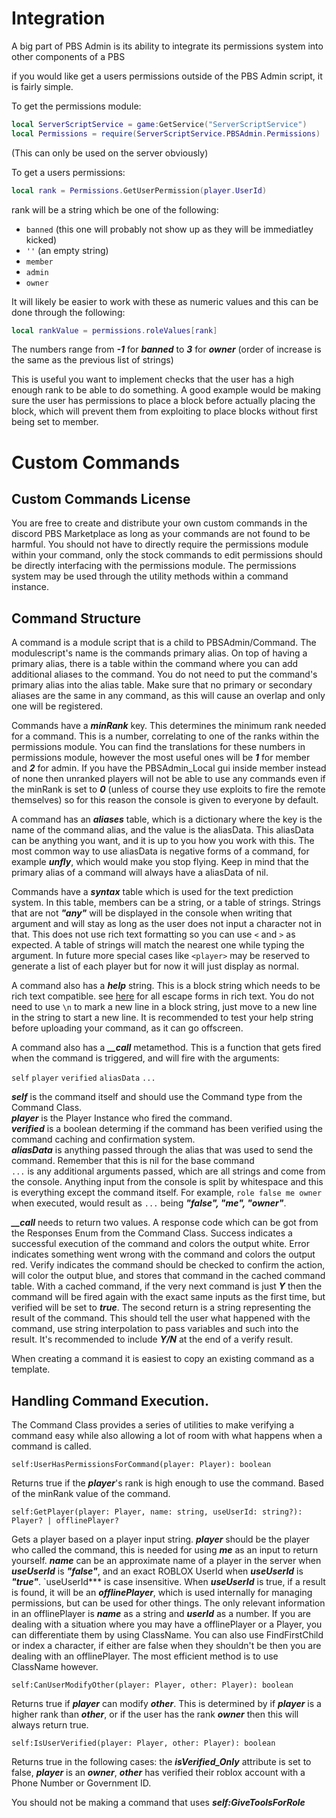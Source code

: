 # Integration
A big part of PBS Admin is its ability to integrate its permissions system into other components of a PBS

if you would like get a users permissions outside of the PBS Admin script, it is fairly simple.

To get the permissions module:
```lua
local ServerScriptService = game:GetService("ServerScriptService")
local Permissions = require(ServerScriptService.PBSAdmin.Permissions)
```
(This can only be used on the server obviously)

To get a users permissions:
```lua
local rank = Permissions.GetUserPermission(player.UserId)
```
rank will be a string which be one of the following:
- `banned` (this one will probably not show up as they will be immediatley kicked)
- `''` (an empty string)
- `member`
- `admin` 
- `owner`

It will likely be easier to work with these as numeric values and this can be done through the following:
```lua
local rankValue = permissions.roleValues[rank]
```

The numbers range from ***-1*** for ***banned*** to ***3*** for ***owner*** (order of increase is the same as the previous list of strings)

This is useful you want to implement checks that the user has a high enough rank to be able to do something. A good example would be making sure the user has permissions to place a block before actually placing the block, which will prevent them from exploiting to place blocks without first being set to member.

# Custom Commands
## Custom Commands License
You are free to create and distribute your own custom commands in the discord PBS Marketplace as long as your commands are not found to be harmful. You should not have to directly require the permissions module within your command, only the stock commands to edit permissions should be directly interfacing with the permissions module. The permissions system may be used through the utility methods within a command instance.

## Command Structure
A command is a module script that is a child to PBSAdmin/Command. The modulescript's name is the commands primary alias. On top of having a primary alias, there is a table within the command where you can add additional aliases to the command. You do not need to put the command's primary alias into the alias table. Make sure that no primary or secondary aliases are the same in any command, as this will cause an overlap and only one will be registered.

Commands have a ***minRank*** key. This determines the minimum rank needed for a command. This is a number, correlating to one of the ranks within the permissions module. You can find the translations for these numbers in permissions module, however the most useful ones will be ***1*** for member and ***2*** for admin. If you have the PBSAdmin_Local gui inside member instead of none then unranked players will not be able to use any commands even if the minRank is set to ***0*** (unless of course they use exploits to fire the remote themselves) so for this reason the console is given to everyone by default.

A command has an ***aliases*** table, which is a dictionary where the key is the name of the command alias, and the value is the aliasData. This aliasData can be anything you want, and it is up to you how you work with this. The most common way to use aliasData is negative forms of a command, for example ***unfly***, which would make you stop flying. Keep in mind that the primary alias of a command will always have a aliasData of nil.

Commands have a ***syntax*** table which is used for the text prediction system. In this table, members can be a string, or a table of strings. Strings that are not ***"any"*** will be displayed in the console when writing that argument and will stay as long as the user does not input a character not in that. This does not use rich text formatting so you can use `<` and `>` as expected. A table of strings will match the nearest one while typing the argument. In future more special cases like `<player>` may be reserved to generate a list of each player but for now it will just display as normal.

A command also has a ***help*** string. This is a block string which needs to be rich text compatible. see [here](https://create.roblox.com/docs/ui/rich-text#escape-forms) for all escape forms in rich text. You do not need to use `\n` to mark a new line in a block string, just move to a new line in the string to start a new line. It is recommended to test your help string before uploading your command, as it can go offscreen.

A command also has a ***__call*** metamethod. This is a function that gets fired when the command is triggered, and will fire with the arguments:

`self` `player` `verified` `aliasData` `...`

***self*** is the command itself and should use the Command type from the Command Class.  
***player*** is the Player Instance who fired the command.  
***verified*** is a boolean determing if the command has been verified using the command caching and confirmation system.  
***aliasData*** is anything passed through the alias that was used to send the command. Remember that this is nil for the base command  
`...` is any additional arguments passed, which are all strings and come from the console. Anything input from the console is split by whitespace and this is everything except the command itself. For example, `role false me owner` when executed, would result as `...` being ***"false", "me", "owner"***. 

***__call*** needs to return two values. A response code which can be got from the Responses Enum from the Command Class. Success indicates a successful execution of the command and colors the output white. Error indicates something went wrong with the command and colors the output red. Verify indicates the command should be checked to confirm the action, will color the output blue, and stores that command in the cached command table. With a cached command, if the very next command is just ***Y*** then the command will be fired again with the exact same inputs as the first time, but verified will be set to ***true***. The second return is a string representing the result of the command. This should tell the user what happened with the command, use string interpolation to pass variables and such into the result. It's recommended to include ***Y/N*** at the end of a verify result. 

When creating a command it is easiest to copy an existing command as a template.

## Handling Command Execution.
The Command Class provides a series of utilities to make verifying a command easy while also allowing a lot of room with what happens when a command is called. 

`self:UserHasPermissionsForCommand(player: Player): boolean`

Returns true if the ***player***'s rank is high enough to use the command. Based of the minRank value of the command.

`self:GetPlayer(player: Player, name: string, useUserId: string?): Player? | offlinePlayer?`

Gets a player based on a player input string. ***player*** should be the player who called the command, this is needed for using ***me*** as an input to return yourself. ***name*** can be an approximate name of a player in the server when ***useUserId*** is ***"false"***, and an exact ROBLOX UserId when ***useUserId*** is ***"true"***. `useUserId*** is case insensitive. When ***useUserId*** is true, if a result is found, it will be an ***offlinePlayer***, which is used internally for managing permissions, but can be used for other things. The only relevant information in an offlinePlayer is ***name*** as a string and ***userId*** as a number. If you are dealing with a situation where you may have a offlinePlayer or a Player, you can differentiate them by using ClassName. You can also use FindFirstChild or index a character, if either are false when they shouldn't be then you are dealing with an offlinePlayer. The most efficient method is to use ClassName however. 

`self:CanUserModifyOther(player: Player, other: Player): boolean`

Returns true if ***player*** can modify ***other***. This is determined by if ***player*** is a higher rank than ***other***, or if the user has the rank ***owner*** then this will always return true.

`self:IsUserVerified(player: Player, other: Player): boolean`

Returns true in the following cases: the ***isVerified_Only*** attribute is set to false, ***player*** is an ***owner***, ***other*** has verified their roblox account with a Phone Number or Government ID.

You should not be making a command that uses ***self:GiveToolsForRole***